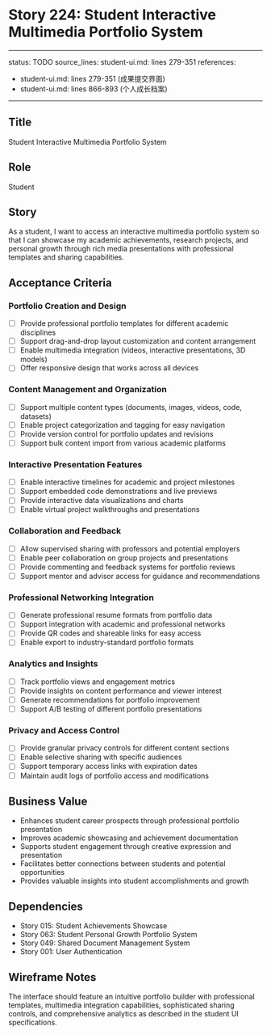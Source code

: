 # Story 224: Student Interactive Multimedia Portfolio System

---
status: TODO
source_lines: student-ui.md: lines 279-351
references:
  - student-ui.md: lines 279-351 (成果提交界面)
  - student-ui.md: lines 866-893 (个人成长档案)
---

## Title
Student Interactive Multimedia Portfolio System

## Role
Student

## Story
As a student, I want to access an interactive multimedia portfolio system so that I can showcase my academic achievements, research projects, and personal growth through rich media presentations with professional templates and sharing capabilities.

## Acceptance Criteria

### Portfolio Creation and Design
- [ ] Provide professional portfolio templates for different academic disciplines
- [ ] Support drag-and-drop layout customization and content arrangement
- [ ] Enable multimedia integration (videos, interactive presentations, 3D models)
- [ ] Offer responsive design that works across all devices

### Content Management and Organization
- [ ] Support multiple content types (documents, images, videos, code, datasets)
- [ ] Enable project categorization and tagging for easy navigation
- [ ] Provide version control for portfolio updates and revisions
- [ ] Support bulk content import from various academic platforms

### Interactive Presentation Features
- [ ] Enable interactive timelines for academic and project milestones
- [ ] Support embedded code demonstrations and live previews
- [ ] Provide interactive data visualizations and charts
- [ ] Enable virtual project walkthroughs and presentations

### Collaboration and Feedback
- [ ] Allow supervised sharing with professors and potential employers
- [ ] Enable peer collaboration on group projects and presentations
- [ ] Provide commenting and feedback systems for portfolio reviews
- [ ] Support mentor and advisor access for guidance and recommendations

### Professional Networking Integration
- [ ] Generate professional resume formats from portfolio data
- [ ] Support integration with academic and professional networks
- [ ] Provide QR codes and shareable links for easy access
- [ ] Enable export to industry-standard portfolio formats

### Analytics and Insights
- [ ] Track portfolio views and engagement metrics
- [ ] Provide insights on content performance and viewer interest
- [ ] Generate recommendations for portfolio improvement
- [ ] Support A/B testing of different portfolio presentations

### Privacy and Access Control
- [ ] Provide granular privacy controls for different content sections
- [ ] Enable selective sharing with specific audiences
- [ ] Support temporary access links with expiration dates
- [ ] Maintain audit logs of portfolio access and modifications

## Business Value
- Enhances student career prospects through professional portfolio presentation
- Improves academic showcasing and achievement documentation
- Supports student engagement through creative expression and presentation
- Facilitates better connections between students and potential opportunities
- Provides valuable insights into student accomplishments and growth

## Dependencies
- Story 015: Student Achievements Showcase
- Story 063: Student Personal Growth Portfolio System
- Story 049: Shared Document Management System
- Story 001: User Authentication

## Wireframe Notes
The interface should feature an intuitive portfolio builder with professional templates, multimedia integration capabilities, sophisticated sharing controls, and comprehensive analytics as described in the student UI specifications.